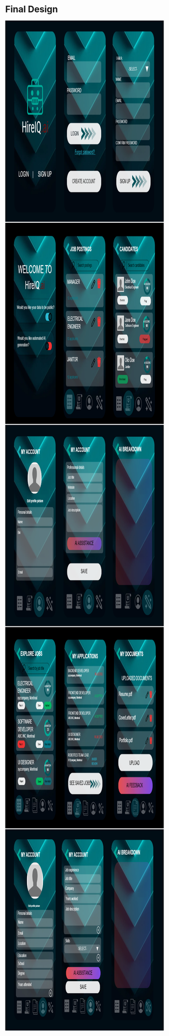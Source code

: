# Final Design

<img width="975" height="639" alt="image" src="/assets/images/Landing + Login.png" />

<img width="975" height="639" alt="image" src="/assets/images/AI consent + Employers page.png" />

<img width="975" height="639" alt="image" src="/assets/images/Employers page 2.png" />

<img width="975" height="639" alt="image" src="/assets/images/Employees page.png" />

<img width="975" height="639" alt="image" src="/assets/images/Employees page 2.png" />
